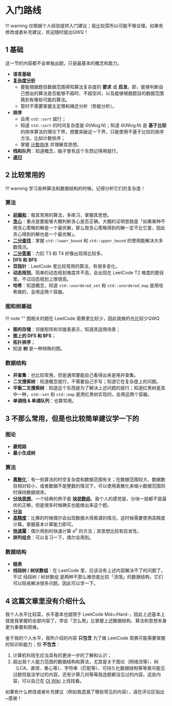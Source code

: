 # 入门路线

!!! warning
    仅根据个人经验提供入门建议；我比较菜所以可能不够合理。如果有修改或者补充建议，欢迎随时提出QWQ！

## 1 基础

这一节的内容都不会单独出题，只是最基本的概念和能力。

- **语言基础**
- [**复杂度分析**](https://oi-wiki.org/basic/complexity/)
    - 要能根据题目数据范围得知算法复杂度的 **要求** 或 **启发**。即，能够判断自己想出的算法是否能够不超时、不超空间，以及能够根据题目的数据范围猜到有哪些可能的算法。
    - 暂时不需要掌握主定理和摊还分析（势能分析）。
- **排序**
    - 会用 `std::sort` 就行；
    - 知道 `std::sort` 的时间复杂度是 $\Theta(N\log N)$；知道 $\Theta(N\log N)$ 是 **基于比较** 的排序算法的理论下界，想要突破这一下界，只能使用不基于比较的排序方法，比如计数排序；
    - 掌握 [计数排序](https://oi-wiki.org/basic/counting-sort/) 并理解其思想。
- **栈和队列**：知道概念，脑子里有这个东西记得用就行。
- [**递归**](https://leetcode.com/explore/learn/card/recursion-i/)

## 2 比较常用的

!!! warning
    学习各种算法和数据结构的时候，记得分析它们的复杂度！

### 算法

- [**前缀和**](https://oi-wiki.org/basic/prefix-sum/)：极其常用的算法，多练习，掌握其思想。
- [**贪心**](https://www.yuque.com/xianyuxuan/coding/ads_exam_2#Y5oxW)：重点是要能够大概判断贪心是否正确。大概的证明思路是「如果某种不用贪心策略的解是一个最优解，那么按贪心策略得到的解一定不比它差，因此贪心得到的解也是一个最优解」。
- [**二分查找**](https://oi-wiki.org/basic/binary/)：掌握 `std::lower_bound` 和 `std::upper_bound` 的使用能解决大多数情况。
- [**二分答案**](https://www.yuque.com/xianyuxuan/coding/ads_exam_2#Y5oxW)：力扣 T3 和 T4 好像出现得比较多。
- **DFS 和 BFS**
- **双指针**：LeetCode 里比较常用的算法，有很多变化。
- **动态规划**。简单的动态规划难度并不高，会出现在 LeetCode T2 难度的题目里。不过动态规划上限很高。
- **哈希**：知道概念，知道 `std::unordered_set` 和 `std::unordered_map` 是用哈希做的，会用这两个容器。

### 图和树基础

!!! note ""
    图相关的题在 LeetCode 周赛里比较少，因此我做的也比较少QWQ

- **图的存储**：邻接矩阵和邻接表表示，知道其适用场景；
- **图上的 DFS 和 BFS**；
- **拓扑排序**；
- 知道 **树** 是一种特殊的图。

### 数据结构

- **并查集**：也比较常用，但是通常要能自己看得出来是用并查集。
- **二叉搜索树**：知道概念就行，不需要自己手写；知道它在复杂度上的问题。
- **平衡二叉搜索树**：知道这个东西是为了解决上述问题的就行；知道红黑树是其中一种，`std::set` 和 `std::map` 是用红黑树实现的，会用这两个容器。
- **单调栈 & 单调队列**：也算常用。

## 3 不那么常用，但是也比较简单建议学一下的


### 图论

- **最短路**
- **最小生成树**

### 算法

- [**离散化**](https://oi-wiki.org/misc/discrete/)：有一些算法的时空复杂度和数据范围有关；在数据范围较大、数据数目相对较小，或者数据不是整数的情况下，可以使用离散化来缩小数据范围同时保持数据顺序。
- [**分块思想**](https://oi-wiki.org/ds/decompose/)。一个经典的例子是 **[块状数组](https://oi-wiki.org/ds/block-array/)**。我个人的感觉是，分块一般都不是最优的正解，但是很多时候确实也能做出来这个题。
- [**分治**](https://leetcode.com/tag/divide-and-conquer/)
- [**高精度**](https://oi-wiki.org/math/bignum/)：比赛的时候偶尔会出现数据大得离谱的情况，这时候需要使用高精度计算。掌握基本计算能力即可。
- [**快速幂**](https://oi-wiki.org/math/binary-exponentiation/)：偶尔用到的快速计算 $a^n$ 的方法；其思想比较有启发性。
- **排列组合**：可以复习一下，偶尔会用到。

### 数据结构

- **链表**
- **线段树 / 树状数组**：在 LeetCode 里，应该没有上述内容解决不了的问题了。不过 线段树 / 树状数组 是两种不那么难但是比较「流氓」的数据结构，它们可以轻易解决很多问题，因此可以学一下。

## 4 这篇文章里没有介绍什么

我个人水平比较菜，水平基本也就限于 LeetCode Mid+/Hard-，因此上述基本上就是我掌握的全部内容了。学会「怎么用」比掌握上述数据结构、算法和思想本身更为重要和困难。

鉴于我的个人水平，我所介绍的内容 **只包含** 为了做 LeetCode 周赛可能需要掌握的知识和能力；但 **不包含**：

1. 计算机科班生应当具有的更进一步的了解和认识；
2. 超出我个人能力范围的数据结构和算法，尤其是关于图论（网络流等）、树（LCA、直径、重心等）、字符串（匹配等）、可持久化数据结构等等我可能见过题但是没学过的内容，还有计算几何等等我连题都没见过的内容。这些内容，可以自己在 [OI Wiki](https://oi-wiki.org/) 上找找看。

如果有什么修改或者补充建议（例如我遗漏了哪些常见的内容），请在评论区指出~感谢！